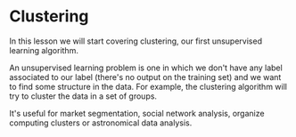 # Clustering

In this lesson we will start covering clustering, our first unsupervised learning algorithm.

An unsupervised learning problem is one in which we don't have any label associated to our label (there's no output on the training set) and we want to find some structure in the data. For example, the clustering algorithm will try to cluster the data in a set of groups.

It's useful for market segmentation, social network analysis, organize computing clusters or astronomical data analysis.
